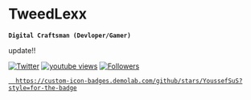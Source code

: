 # TweedLexx

**`Digital Craftsman (Devloper/Gamer)`**


update!!

<p align="left">
      <a href="https://twitter.com/super_botjs">
         <img alt="Twitter" title="Follow me on Twitter!" src="https://custom-icon-badges.demolab.com/twitter/follow/super_botjs?color=blue&style=for-the-badge"/></a> 
      <a href="https://twitter.com/super_botjs">
         <img alt="youtube views" title="YouTube views" src="https://custom-icon-badges.demolab.com/youtube/channel/views/UC2WHjPDvbE6O328n17ZGcfg?color=%23E1AD0E&logo=eye&logoColor=white&style=for-the-badge&labelColor=C79600"/></a> 
      <a href="https://github.com/ForrestKnight?tab=followers">
         <img alt="Followers" title="Follow me on Github" src="https://custom-icon-badges.demolab.com/github/followers/YoussefSuS?color=lightgrey&logo=github&style=for-the-badge"/></a>
      <a href="https://github.com/YoussefSuS">
   </p>

      
      https://custom-icon-badges.demolab.com/github/stars/YoussefSuS?style=for-the-badge
